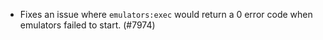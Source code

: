 - Fixes an issue where `emulators:exec` would return a 0 error code when emulators failed to start. (#7974)
